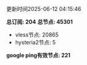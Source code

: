 更新时间2025-06-12 04:15:46

**总订阅: 204**
**总节点: 45301**
- vless节点: 20865
- hysteria2节点: 5

**google ping有效节点: 221**
